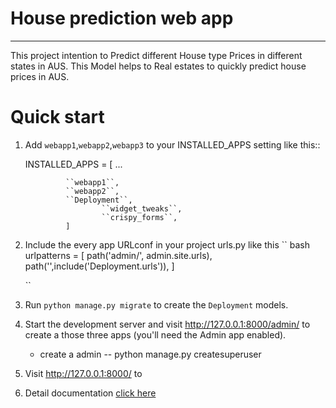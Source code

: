 # House prediction web app
----------------------------

This project intention to Predict different House type Prices in different states in AUS. This Model helps to Real estates to quickly predict house prices in AUS.
 
# Quick start


1. Add ``webapp1``,``webapp2``,``webapp3`` to your INSTALLED_APPS setting like this::
    
    INSTALLED_APPS = [
        		...
			
     			``webapp1``,
     			``webapp2``,
     			``Deployment``,
                        ``widget_tweaks``,
                        ``crispy_forms``,  
   	            ]
    

2. Include the every app URLconf in your project urls.py like this
   `` bash
	      urlpatterns = [
				path('admin/', admin.site.urls),
				path('',include('Deployment.urls')),
			     ]
    
   ``

3. Run ``python manage.py migrate`` to create the ``Deployment``  models.

4. Start the development server and visit http://127.0.0.1:8000/admin/
   to create a those three apps (you'll need the Admin app enabled).
   - create a admin 
   	-- python manage.py createsuperuser

5. Visit http://127.0.0.1:8000/ to 
7. Detail documentation [click here](https://github.com/Nagababu91768/house-price-prediction-ml-app/blob/master/README.md)
